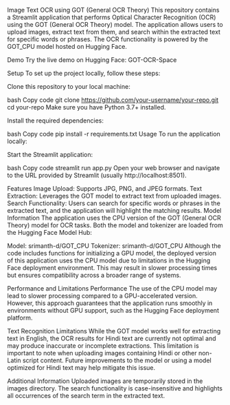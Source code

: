Image Text OCR using GOT (General OCR Theory)
This repository contains a Streamlit application that performs Optical Character Recognition (OCR) using the GOT (General OCR Theory) model. The application allows users to upload images, extract text from them, and search within the extracted text for specific words or phrases. The OCR functionality is powered by the GOT_CPU model hosted on Hugging Face.

Demo
Try the live demo on Hugging Face: GOT-OCR-Space

Setup
To set up the project locally, follow these steps:

Clone this repository to your local machine:

bash
Copy code
git clone https://github.com/your-username/your-repo.git
cd your-repo
Make sure you have Python 3.7+ installed.

Install the required dependencies:

bash
Copy code
pip install -r requirements.txt
Usage
To run the application locally:

Start the Streamlit application:

bash
Copy code
streamlit run app.py
Open your web browser and navigate to the URL provided by Streamlit (usually http://localhost:8501).

Features
Image Upload: Supports JPG, PNG, and JPEG formats.
Text Extraction: Leverages the GOT model to extract text from uploaded images.
Search Functionality: Users can search for specific words or phrases in the extracted text, and the application will highlight the matching results.
Model Information
The application uses the CPU version of the GOT (General OCR Theory) model for OCR tasks. Both the model and tokenizer are loaded from the Hugging Face Model Hub:

Model: srimanth-d/GOT_CPU
Tokenizer: srimanth-d/GOT_CPU
Although the code includes functions for initializing a GPU model, the deployed version of this application uses the CPU model due to limitations in the Hugging Face deployment environment. This may result in slower processing times but ensures compatibility across a broader range of systems.

Performance and Limitations
Performance
The use of the CPU model may lead to slower processing compared to a GPU-accelerated version. However, this approach guarantees that the application runs smoothly in environments without GPU support, such as the Hugging Face deployment platform.

Text Recognition Limitations
While the GOT model works well for extracting text in English, the OCR results for Hindi text are currently not optimal and may produce inaccurate or incomplete extractions. This limitation is important to note when uploading images containing Hindi or other non-Latin script content. Future improvements to the model or using a model optimized for Hindi text may help mitigate this issue.

Additional Information
Uploaded images are temporarily stored in the images directory.
The search functionality is case-insensitive and highlights all occurrences of the search term in the extracted text.
